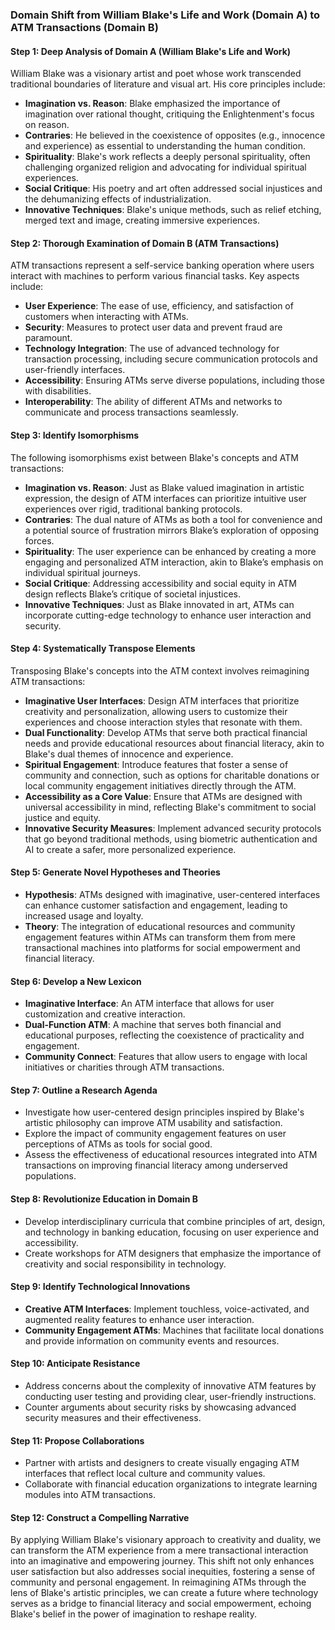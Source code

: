 ### Domain Shift from William Blake's Life and Work (Domain A) to ATM Transactions (Domain B)

#### Step 1: Deep Analysis of Domain A (William Blake's Life and Work)
William Blake was a visionary artist and poet whose work transcended traditional boundaries of literature and visual art. His core principles include:

- **Imagination vs. Reason**: Blake emphasized the importance of imagination over rational thought, critiquing the Enlightenment's focus on reason.
- **Contraries**: He believed in the coexistence of opposites (e.g., innocence and experience) as essential to understanding the human condition.
- **Spirituality**: Blake's work reflects a deeply personal spirituality, often challenging organized religion and advocating for individual spiritual experiences.
- **Social Critique**: His poetry and art often addressed social injustices and the dehumanizing effects of industrialization.
- **Innovative Techniques**: Blake's unique methods, such as relief etching, merged text and image, creating immersive experiences.

#### Step 2: Thorough Examination of Domain B (ATM Transactions)
ATM transactions represent a self-service banking operation where users interact with machines to perform various financial tasks. Key aspects include:

- **User Experience**: The ease of use, efficiency, and satisfaction of customers when interacting with ATMs.
- **Security**: Measures to protect user data and prevent fraud are paramount.
- **Technology Integration**: The use of advanced technology for transaction processing, including secure communication protocols and user-friendly interfaces.
- **Accessibility**: Ensuring ATMs serve diverse populations, including those with disabilities.
- **Interoperability**: The ability of different ATMs and networks to communicate and process transactions seamlessly.

#### Step 3: Identify Isomorphisms
The following isomorphisms exist between Blake's concepts and ATM transactions:

- **Imagination vs. Reason**: Just as Blake valued imagination in artistic expression, the design of ATM interfaces can prioritize intuitive user experiences over rigid, traditional banking protocols.
- **Contraries**: The dual nature of ATMs as both a tool for convenience and a potential source of frustration mirrors Blake’s exploration of opposing forces.
- **Spirituality**: The user experience can be enhanced by creating a more engaging and personalized ATM interaction, akin to Blake’s emphasis on individual spiritual journeys.
- **Social Critique**: Addressing accessibility and social equity in ATM design reflects Blake’s critique of societal injustices.
- **Innovative Techniques**: Just as Blake innovated in art, ATMs can incorporate cutting-edge technology to enhance user interaction and security.

#### Step 4: Systematically Transpose Elements
Transposing Blake's concepts into the ATM context involves reimagining ATM transactions:

- **Imaginative User Interfaces**: Design ATM interfaces that prioritize creativity and personalization, allowing users to customize their experiences and choose interaction styles that resonate with them.
- **Dual Functionality**: Develop ATMs that serve both practical financial needs and provide educational resources about financial literacy, akin to Blake's dual themes of innocence and experience.
- **Spiritual Engagement**: Introduce features that foster a sense of community and connection, such as options for charitable donations or local community engagement initiatives directly through the ATM.
- **Accessibility as a Core Value**: Ensure that ATMs are designed with universal accessibility in mind, reflecting Blake's commitment to social justice and equity.
- **Innovative Security Measures**: Implement advanced security protocols that go beyond traditional methods, using biometric authentication and AI to create a safer, more personalized experience.

#### Step 5: Generate Novel Hypotheses and Theories
- **Hypothesis**: ATMs designed with imaginative, user-centered interfaces can enhance customer satisfaction and engagement, leading to increased usage and loyalty.
- **Theory**: The integration of educational resources and community engagement features within ATMs can transform them from mere transactional machines into platforms for social empowerment and financial literacy.

#### Step 6: Develop a New Lexicon
- **Imaginative Interface**: An ATM interface that allows for user customization and creative interaction.
- **Dual-Function ATM**: A machine that serves both financial and educational purposes, reflecting the coexistence of practicality and engagement.
- **Community Connect**: Features that allow users to engage with local initiatives or charities through ATM transactions.

#### Step 7: Outline a Research Agenda
- Investigate how user-centered design principles inspired by Blake's artistic philosophy can improve ATM usability and satisfaction.
- Explore the impact of community engagement features on user perceptions of ATMs as tools for social good.
- Assess the effectiveness of educational resources integrated into ATM transactions on improving financial literacy among underserved populations.

#### Step 8: Revolutionize Education in Domain B
- Develop interdisciplinary curricula that combine principles of art, design, and technology in banking education, focusing on user experience and accessibility.
- Create workshops for ATM designers that emphasize the importance of creativity and social responsibility in technology.

#### Step 9: Identify Technological Innovations
- **Creative ATM Interfaces**: Implement touchless, voice-activated, and augmented reality features to enhance user interaction.
- **Community Engagement ATMs**: Machines that facilitate local donations and provide information on community events and resources.

#### Step 10: Anticipate Resistance
- Address concerns about the complexity of innovative ATM features by conducting user testing and providing clear, user-friendly instructions.
- Counter arguments about security risks by showcasing advanced security measures and their effectiveness.

#### Step 11: Propose Collaborations
- Partner with artists and designers to create visually engaging ATM interfaces that reflect local culture and community values.
- Collaborate with financial education organizations to integrate learning modules into ATM transactions.

#### Step 12: Construct a Compelling Narrative
By applying William Blake's visionary approach to creativity and duality, we can transform the ATM experience from a mere transactional interaction into an imaginative and empowering journey. This shift not only enhances user satisfaction but also addresses social inequities, fostering a sense of community and personal engagement. In reimagining ATMs through the lens of Blake's artistic principles, we can create a future where technology serves as a bridge to financial literacy and social empowerment, echoing Blake's belief in the power of imagination to reshape reality.
